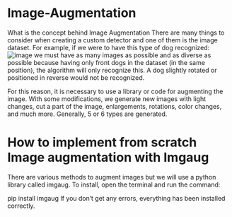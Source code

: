 # Image-Augmentation
What is the concept behind Image Augmentation
There are many things to consider when creating a custom detector and one of them is the image dataset. For example, if we were to have this type of dog recognized:
![image](https://user-images.githubusercontent.com/81196476/178696274-fa458f0c-ec18-4a35-8482-a7826779ec4e.png)
we must have as many images as possible and as diverse as possible because having only front dogs in the dataset (in the same position), the algorithm will only recognize this. A dog slightly rotated or positioned in reverse would not be recognized.

For this reason, it is necessary to use a library or code for augmenting the image. With some modifications, we generate new images with light changes, cut a part of the image, enlargements, rotations, color changes, and much more. Generally, 5 or 6 types are generated.
# How to implement from scratch Image augmentation with Imgaug
There are various methods to augment images but we will use a python library called imgaug. To install, open the terminal and run the command:

pip install imgaug
If you don’t get any errors, everything has been installed correctly.
